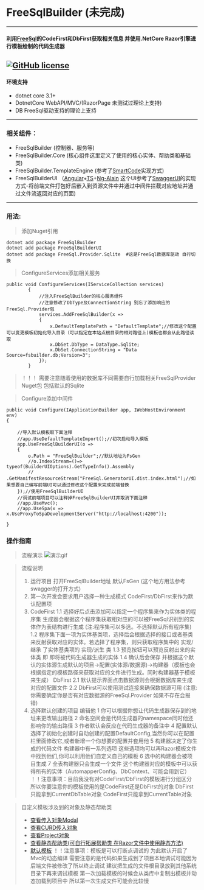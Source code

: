 # FreeSqlBuilder (未完成)
---
#### 利用[FreeSql](https://github.com/dotnetcore/FreeSql)的CodeFirst和DbFirst获取相关信息 并使用.NetCore Razor引擎进行模板绘制的代码生成器
[![GitHub license](https://img.shields.io/badge/license-MIT-blue.svg)](https://raw.githubusercontent.com/movingsam/FreeSqlBuilder/master/LICENSE)
---
#### 环境支持
- dotnet core 3.1+
- DotnetCore WebAPI/MVC/(RazorPage 未测试过理论上支持)
- DB FreeSql驱动支持的理论上支持
---
### 相关组件：
- FreeSqlBuilder (控制器、服务等)
- FreeSqlBuilder.Core (核心组件这里定义了使用的核心实体、帮助类和基础类)
- FreeSqlBuilder.TemplateEngine (参考了[SmartCode](https://github.com/dotnetcore/SmartCode)实现方式)
- FreeSqlBuilderUI （[Angular](https://angular.cn/)+[TS](https://www.tslang.cn/docs/home.html)+[Ng-Alain](https://ng-alain.com/theme/getting-started/zh) 这个UI参考了[SwaggerUI](https://github.com/domaindrivendev/Swashbuckle)的实现方式-将前端文件打包好后嵌入到资源文件中并通过中间件拦截对应地址并通过文件流返回对应的页面)
---
### 用法:
> 添加Nuget引用
```
dotnet add package FreeSqlBuilder
dotnet add package FreeSqlBuilderUI
dotnet add package FreeSql.Provider.Sqlite  #这是FreeSql数据库驱动 自行切换
```


> ConfigureServices添加相关服务

``` CSharp
public void ConfigureServices(IServiceCollection services)
        {
            //注入FreeSqlBuilder的核心服务组件 
            //注意修改了DbType及ConnectionString 别忘了添加响应的FreeSql.Provider包
            services.AddFreeSqlBuilder(x =>
            {
                x.DefaultTemplatePath = "DefaultTemplate";//修改这个配置可以变更模板初始化导入目录（可以指定在本站点根目录的相对路径上)模板也都会从此路径读取
                x.DbSet.DbType = DataType.Sqlite;
                x.DbSet.ConnectionString = "Data Source=fsbuilder.db;Version=3";
            });
        }

```
> ！！！ 需要注意随着使用的数据库不同需要自行加载相关FreeSqlProvider Nuget包 包括默认的Sqlite

> Configure添加中间件

``` CSharp
public void Configure(IApplicationBuilder app, IWebHostEnvironment env)
{

    //导入默认模板取下面注释
    //app.UseDefaultTemplateImport();//初次启动导入模板
    app.UseFreeSqlBuilderUI(o =>
    {
        o.Path = "FreeSqlBuilder";//默认地址为FsGen
        //o.IndexStream=()=> typeof(BuilderUIOptions).GetTypeInfo().Assembly
        //    .GetManifestResourceStream("FreeSql.GeneratorUI.dist.index.html");//如果想要自己编写前端UI可以通过修改这个配置来完成前端替换
    });//使用FreeSqlBuilderUI
    //调试前端项目可以注释掉FreeSqlBuilderUI并取消下面注释
    //app.UseMvc();
    //app.UseSpa(x => x.UseProxyToSpaDevelopmentServer("http://localhost:4200"));

}

```

### 操作指南
> 流程演示
![演示gif](./doc/screen/work.gif)


> 流程说明
> 1. 运行项目 打开FreeSqlBuilder地址 默认FsGen (这个地方用法参考swagger的打开方式)
> 2. 第一次开发会要求用户选择一种生成模式 CodeFirst/DbFirst来作为默认配置项
> 3. CodeFirst
 1.1 选择好后点击添加可以指定一个程序集来作为实体类的程序集 生成器会根据这个程序集获取相对应的可以被FreeSql识别到的实体作为表结构进行生成 (注:程序集可以多选。不选择默认所有程序集)
> 1.2 程序集下面一项为实体基类项，选择后会根据选择的接口或者基类来反射获取对应的实体。若选择了程序集，则只获取程序集中的 实现/继承 了实体基类项的 实现/派生 类
> 1.3 预览按钮可以预览反射出来的实体类 即 即将被代码生成器生成的实体
> 1.4 确认后会保存 并根据这个默认的实体源生成默认的项目->配置(实体源/数据源)->构建器（模板也会根据指定的模板路径来获取对应的文件进行生成。同时构建器基于模板来生成）
> DbFirst
 2.1 默认提示界面点击数据源则会根据数据库来生成对应的配置文件
 2.2 DbFirst可以使用测试连接来确保数据源可用 (注意:你需要确定你是否有对应数据源的FreeSql.Provider 如果不存在会报错) 
> 4. 选择默认创建的项目 编辑他
> 1 你可以根据你想让代码生成器保存到的地址来更改输出路径
> 2 命名空间会是代码生成器的namespace同时他还影响你的输出路径
> 3 作者默认会反应在代码生成器的备注中
> 4 配置默认选择了初始化创建时自动创建的配置DefaultConfig,当然你可以在配置栏里面修改它,或者新增一个你想要的配置并套用他
> 5 构建器决定了你生成的代码文件 构建器中有一系列选项 这些选项均可以再Razor模板文件中找到他们,你可以利用他们自定义自己的模板
> 6 选中的构建器会被项目生成
> 7 全表构建器只会生成一个文件 这个构建器对应的模板中可以获得所有的实体（AutomapperConfig、DbContext、可能会用到它）
> ！！注意事项：目前我没有对CodeFirst/DbFirst的模板进行分组区分 所以你要注意你的模板使用的是CodeFirst还是DbFirst的对象 DbFirst只能拿到CurrentDbTable对象 CodeFirst只能拿到CurrentTable对象


> 自定义模板涉及到的对象及静态帮助类
> - [查看传入对象Modal](https://github.com/movingsam/FreeSqlBuilder/blob/master/src/FreeSqlBuilder/FreeSqlBuilder.TemplateEngine/BuildTask.cs)
> - [查看CURD传入对象](https://github.com/movingsam/FreeSqlBuilder/blob/master/src/FreeSqlBuilder/FreeSqlBuilder.TemplateEngine/CurdTask.cs)
> - [查看Project对象](https://github.com/movingsam/FreeSqlBuilder/blob/master/src/FreeSqlBuilder/FreeSqlBuilder.Core/Project.cs)
> - [查看静态帮助类(可自行拓展帮助类 在Razor文件中使用静态方法)](https://github.com/movingsam/FreeSqlBuilder/blob/master/src/FreeSqlBuilder/FreeSqlBuilder.TemplateEngine/Utilities)
> - [默认模板](https://github.com/movingsam/FreeSqlBuilder/tree/master/src/FreeSqlBuilder/FreeSqlBuilder/RazorTemplate)
> ！！注意事项：模板是可以打断点调试的 为此默认开启了Mvc的动态编译 需要注意的是代码如果生成到了项目本地调试可能因为后端文件被修改了所以终止调试 
建议把生成的文件根目录放到其他系统目录下再来调试模板 第一次加载模板的时候会从类库中复制出模板并动态加载到项目中 所以第一次生成文件可能会比较慢





